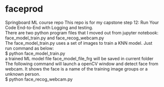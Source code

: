 # faceprod
Springboard ML course repo
This repo is for my capstone step 12: Run Your Code End-to-End with Logging and testing.<br>
There are two python program files that I moved out from jupyter notebook: face_model_train.py and face_recog_webcam.py<br>
The face_model_train.py uses a set of images to train a KNN model. Just run command as below:<br>
$ python face_model_train.py<br>
a trained ML model file face_model_file_frg will be saved in current folder<br>
The following command will launch a openCV window and detect face from webcam. It shows the face is a name of the training image groups or a unknown person.<br>
$ python face_recog_webcam.py<br>
